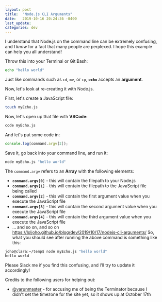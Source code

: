 ```yaml
---
layout: post
title:  "Node.js CLI Arguments"
date:   2019-10-16 20:24:36 -0400
last_update: 
categories: dev
---
```


I understand that Node.js on the command line can be extremely confusing, and I *know* for a fact that many people are perplexed.  I hope this example can help you all understand!

Throw this into your Terminal or Git Bash:

```bash
echo "hello world"
```

Just like commands such as `cd`, `mv`, or `cp`, **`echo`** accepts an **argument**.

Now, let's look at re-creating it with Node.js.

First, let's create a JavaScript file:

```bash
touch myEcho.js
```

Now, let's open up that file with **VSCode**:

```bash
code myEcho.js
```

And let's put some code in:

```js
console.log(command.argv[2]);
```

Save it, go back into your command line, and run it:

```bash
node myEcho.js "hello world"
```

The `command.argv` refers to an **Array** with the following elements:
 - **`command.argv[0]`** - this will contain the filepath to your Node.js
 - **`command.argv[1]`** - this will contain the filepath to the JavaScript file being called
 - **`command.argv[2]`** - this will contain the first argument value when you execute the JavaScript file
 - **`command.argv[3]`** - this will contain the second argument value when you execute the JavaScript file
 - **`command.argv[4]`** - this will contain the third argument value when you execute the JavaScript file
 - ... and so on, and so on
https://loljoho.github.io/blog/dev/2019/10/17/nodejs-cli-arguments/
So, what you should see after running the above command is something like this:

```bash
joho@clara:~/temp$ node myEcho.js "hello world"
hello world
```

Please Slack me if you find this confusing, and I'll try to update it accordingly!

Credits to the following users for helping out:
 - [@varunmaster](https://github.com/varunmaster/) - for accusing me of being the Terminator because I didn't set the timezone for the site yet, so it shows up at October 17th
